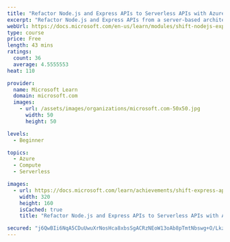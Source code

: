 ```yaml
---
title: "Refactor Node.js and Express APIs to Serverless APIs with Azure Functions"
excerpt: "Refactor Node.js and Express APIs from a server-based architecture to serverless APIs with Azure Functions."
webUrl: https://docs.microsoft.com/en-us/learn/modules/shift-nodejs-express-apis-serverless/
type: course
price: Free
length: 43 mins
ratings:
  count: 36
  average: 4.5555553
heat: 110

provider:
  name: Microsoft Learn
  domain: microsoft.com
  images:
    - url: /assets/images/organizations/microsoft.com-50x50.jpg
      width: 50
      height: 50

levels:
  - Beginner

topics:
  - Azure
  - Compute
  - Serverless

images:
  - url: https://docs.microsoft.com/learn/achievements/shift-express-api-azure-functions-social.png
    width: 320
    height: 160
    isCached: true
    title: "Refactor Node.js and Express APIs to Serverless APIs with Azure Functions"

secured: "j6QwBIi6NqA5CDuUwuXrNosHca8xbsSgACRzNEoW13oAb8pTmtNbswg+O/LkzpOl5zhuoV6GdkZOG/f7W/GWBPYDT/VGwns5GuOi/0ww/HNSrgemshK7IspALSFfJnVlCbOV4LV2hQtdplBswO0Q8mwRBERznxGyDZhbl0hywBnNHm++j4yH3xAiFbLZSIt7vLfICgTiHy64IymQN1ga+MtpmT9ksFxqcxQEwFEvOXBfH4jMdllGXjNghI0cLPaZ/2W0fp1KGWRsZYUDYGQfrpsSvGiq4zZL/uZIr9D4Xy2PA7pa0Z5725l6B1EwFfAmXf9qRNnqDQVTFffkcj+lmxbn88yuXVRMvn9yLbQnA7yjm/lUyItx92H9OBldwOFD2si9SU2i96K12c2rFO4yyw==;AkTAr+Wb99nQpDb7MlLQdg=="
---
```


